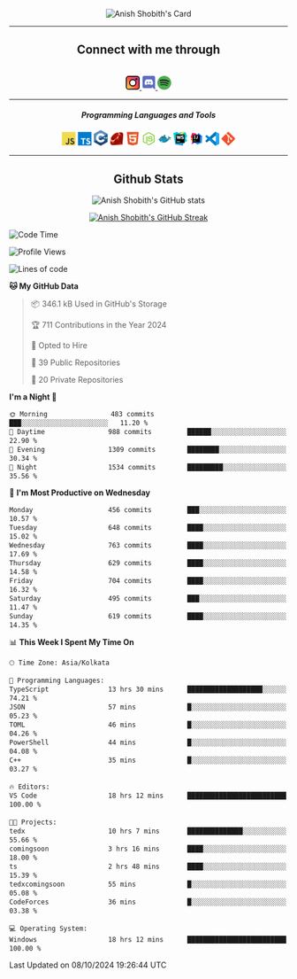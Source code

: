 <div align="center">

![Anish Shobith's Card](https://cardivo.vercel.app/api?name=Anish%20Shobith%20P%20S&description=Hi%20there%F0%9F%91%8B,%20I%20am%20a%2020-years-old.%20I%20am%20a%20Web%20and%20Application%20developer%20from%20India.%20Nice%20to%20meet%20you%20all.%20Looking%20forward%20to%20paritcipate%20with%20you.&image=https://i.imgur.com/WlQk3PY.jpg&&disableAnimation=true&site=https://anishshobithps.tech&pattern=plus&colorPattern=%23171616&backgroundColor=%231a1b26&instagram=anish_shobith&linkedin=Anish%20Shobith%20P%20S&fontColor=%23ffffff&iconColor=%23ffffff)

<hr>
 <h2> Connect with me through </h2>
<br>
<a href="https://www.instagram.com/anish_shobith/">
    <img alt="Anish Shobith's Instagram" width="25px" src="https://raw.githubusercontent.com/anishshobithps/anishshobithps/master/assets/socials/instagram.svg">
    </a>
    <a href="https://discord.gg/cWgDskT">
    <img alt="Anish Shobith's Discord", width="25px" src="https://raw.githubusercontent.com/anishshobithps/anishshobithps/master/assets/socials/discord.svg">
    </a>
    <a href="https://open.spotify.com/user/goshcrm0y9jzum2lffvu6f4hz">
    <img alt="Anish Shobith's Spotify", width="25px" src="https://raw.githubusercontent.com/anishshobithps/anishshobithps/master/assets/socials/spotify.svg">
    </a>
    <br>
    <hr>
    <h4> <i> Programming Languages and Tools </i> </h4>
    <img width="25px" src="https://raw.githubusercontent.com/anishshobithps/anishshobithps/master/assets/languages/javascript.svg">
    <img width="25px" src="https://raw.githubusercontent.com/anishshobithps/anishshobithps/master/assets/languages/typescript.svg">
    <img width="25px" src="https://raw.githubusercontent.com/anishshobithps/anishshobithps/master/assets/languages/cpp.svg">
    <img width="25px" src="https://raw.githubusercontent.com/anishshobithps/anishshobithps/master/assets/languages/ruby.svg">
    <img width="25px" src="https://raw.githubusercontent.com/anishshobithps/anishshobithps/master/assets/languages/html.svg">
    <img width="25px" src="https://raw.githubusercontent.com/anishshobithps/anishshobithps/master/assets/tools/nodejs.svg">
    <img width="25px" src="https://raw.githubusercontent.com/anishshobithps/anishshobithps/master/assets/tools/docker.svg">
    <img width="25px" src="https://raw.githubusercontent.com/anishshobithps/anishshobithps/master/assets/tools/webstorm.svg">
    <img width="25px" src="https://raw.githubusercontent.com/anishshobithps/anishshobithps/master/assets/tools/intellij.svg">
    <img width="25px" src="https://raw.githubusercontent.com/anishshobithps/anishshobithps/master/assets/tools/visualstudiocode.svg">
    <img width="25px" src="https://raw.githubusercontent.com/anishshobithps/anishshobithps/master/assets/tools/git.svg">
<hr>
 <h2> Github Stats </h2>

![Anish Shobith's GitHub stats](https://github-readme-stats-fk82.vercel.app/api?username=anishshobithps&show_icons=true&theme=tokyonight&count_private=true)

[![Anish Shobith's GitHub Streak](https://streak-stats.demolab.com?user=anishshobithps&theme=tokyonight&hide_border=true&border_radius=4.6)](https://git.io/streak-stats)

</div>

<!--START_SECTION:waka-->
![Code Time](http://img.shields.io/badge/Code%20Time-1%2C314%20hrs%209%20mins-blue)

![Profile Views](http://img.shields.io/badge/Profile%20Views-0-blue)

![Lines of code](https://img.shields.io/badge/From%20Hello%20World%20I%27ve%20Written-1.1%20million%20lines%20of%20code-blue)

**🐱 My GitHub Data** 

> 📦 346.1 kB Used in GitHub's Storage 
 > 
> 🏆 711 Contributions in the Year 2024
 > 
> 💼 Opted to Hire
 > 
> 📜 39 Public Repositories 
 > 
> 🔑 20 Private Repositories 
 > 
**I'm a Night 🦉** 

```text
🌞 Morning                483 commits         ███░░░░░░░░░░░░░░░░░░░░░░   11.20 % 
🌆 Daytime                988 commits         ██████░░░░░░░░░░░░░░░░░░░   22.90 % 
🌃 Evening                1309 commits        ████████░░░░░░░░░░░░░░░░░   30.34 % 
🌙 Night                  1534 commits        █████████░░░░░░░░░░░░░░░░   35.56 % 
```
📅 **I'm Most Productive on Wednesday** 

```text
Monday                   456 commits         ███░░░░░░░░░░░░░░░░░░░░░░   10.57 % 
Tuesday                  648 commits         ████░░░░░░░░░░░░░░░░░░░░░   15.02 % 
Wednesday                763 commits         ████░░░░░░░░░░░░░░░░░░░░░   17.69 % 
Thursday                 629 commits         ████░░░░░░░░░░░░░░░░░░░░░   14.58 % 
Friday                   704 commits         ████░░░░░░░░░░░░░░░░░░░░░   16.32 % 
Saturday                 495 commits         ███░░░░░░░░░░░░░░░░░░░░░░   11.47 % 
Sunday                   619 commits         ████░░░░░░░░░░░░░░░░░░░░░   14.35 % 
```


📊 **This Week I Spent My Time On** 

```text
🕑︎ Time Zone: Asia/Kolkata

💬 Programming Languages: 
TypeScript               13 hrs 30 mins      ███████████████████░░░░░░   74.21 % 
JSON                     57 mins             █░░░░░░░░░░░░░░░░░░░░░░░░   05.23 % 
TOML                     46 mins             █░░░░░░░░░░░░░░░░░░░░░░░░   04.26 % 
PowerShell               44 mins             █░░░░░░░░░░░░░░░░░░░░░░░░   04.08 % 
C++                      35 mins             █░░░░░░░░░░░░░░░░░░░░░░░░   03.27 % 

🔥 Editors: 
VS Code                  18 hrs 12 mins      █████████████████████████   100.00 % 

🐱‍💻 Projects: 
tedx                     10 hrs 7 mins       ██████████████░░░░░░░░░░░   55.66 % 
comingsoon               3 hrs 16 mins       ████░░░░░░░░░░░░░░░░░░░░░   18.00 % 
ts                       2 hrs 48 mins       ████░░░░░░░░░░░░░░░░░░░░░   15.39 % 
tedxcomingsoon           55 mins             █░░░░░░░░░░░░░░░░░░░░░░░░   05.08 % 
CodeForces               36 mins             █░░░░░░░░░░░░░░░░░░░░░░░░   03.38 % 

💻 Operating System: 
Windows                  18 hrs 12 mins      █████████████████████████   100.00 % 
```


 Last Updated on 08/10/2024 19:26:44 UTC
<!--END_SECTION:waka-->
